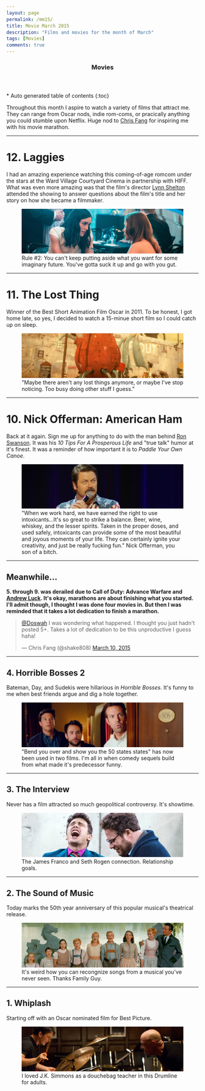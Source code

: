 ```yaml
---
layout: page
permalink: /mm15/
title: Movie March 2015
description: "Films and movies for the month of March"
tags: [Movies]
comments: true
---
```


<section id="table-of-contents" class="toc">
  <header>
    <h3>Movies</h3>
  </header>
<div id="drawer" markdown="1">
*  Auto generated table of contents
{:toc}
</div>
</section><!-- /#table-of-contents -->

Throughout this month I aspire to watch a variety of films that attract me. They can range from Oscar nods, indie rom-coms, or pracically anything you could stumble upon Netflix. Huge nod to [Chris Fang](http://www.twitter.com/shake808) for inspiring me with his movie marathon. 

---

# 12. Laggies

I had an amazing experience watching this coming-of-age romcom under the stars at the Ward Village Courtyard Cinema in partnership with HIFF. What was even more amazing was that the film's director [Lynn Shelton](http://twitter.com/lynnsheltonfilm) attended the showing to answer questions about the film's title and her story on how she became a filmmaker.

<figure>
<img src="/images/moviemarch2015/laggies.jpg">
<figcaption>Rule #2: You can't keep putting aside what you want for some imaginary future. You've gotta suck it up and go with you gut.</figcaption>
</figure>

---

# 11. The Lost Thing

Winner of the Best Short Animation Film Oscar in 2011. To be honest, I got home late, so yes, I decided to watch a 15-minue short film so I could catch up on sleep.

<figure>
<img src="/images/moviemarch2015/thelostthing.jpg">
<figcaption>"Maybe there aren't any lost things anymore, or maybe I've stop noticing. Too busy doing other stuff I guess."</figcaption>
</figure>

---

# 10. Nick Offerman: American Ham

Back at it again. Sign me up for anything to do with the man behind [Ron Swanson](https://www.youtube.com/watch?v=sy9FRli7ODg). It was his *10 Tips For A Prosperous Life* and "true talk" humor at it's finest. It was a reminder of how important it is to *Paddle Your Own Canoe*.

<figure>
<img src="/images/moviemarch2015/american-ham.jpg">
<figcaption>"When we work hard, we have earned the right to use intoxicants...It's so great to strike a balance. Beer, wine, whiskey, and the lesser spirits. Taken in the proper doses, and used safely, intoxicants can provide some of the most beautiful and joyous moments of your life. They can certainly ignite your creativity, and just be really fucking fun." Nick Offerman, you son of a bitch.
</figcaption>
</figure>


---

## Meanwhile...

**5. through 9. was derailed due to Call of Duty: Advance Warfare and [Andrew Luck](/chasing-luck/). It's okay, marathons are about finishing what you started. I'll admit though, I thought I was done four movies in. But then I was reminded that it takes a lot dedication to finish a marathon.**

<blockquote class="twitter-tweet" lang="en"><p><a href="https://twitter.com/Doswah">@Doswah</a> I was wondering what happened. I thought you just hadn&#39;t posted 5+. Takes a lot of dedication to be this unproductive I guess haha!</p>&mdash; Chris Fang (@shake808) <a href="https://twitter.com/shake808/status/575094226620297216">March 10, 2015</a></blockquote> <script async src="//platform.twitter.com/widgets.js" charset="utf-8"></script>

---

## 4. Horrible Bosses 2

Bateman, Day, and Sudekis were hillarious in *Horrible Bosses*. It's funny to me  when best friends argue and dig a hole together.

<figure>
<img src="/images/moviemarch2015/horriblebosses2.jpg">
<figcaption>"Bend you over and show you the 50 states states" has now been used in two films. I'm all in when comedy sequels build from what made it's predecessor funny.
</figcaption>
</figure>

---

## 3. The Interview

Never has a film attracted so much geopolitical controversy. It's showtime. 

<figure>
<img src="/images/moviemarch2015/theinterview.jpg">
<figcaption>The James Franco and Seth Rogen connection. Relationship goals. 
</figcaption>
</figure>

---

## 2. The Sound of Music

Today marks the 50th year anniversary of this popular musical's theatrical release.
 
<figure>
<img src="/images/moviemarch2015/soundofmusic.jpg">
<figcaption>It's weird how you can recongnize songs from a musical you've never seen. Thanks Family Guy.</figcaption>
</figure>

---

## 1. Whiplash

Starting off with an Oscar nominated film for Best Picture.
<figure>
<img src="/images/moviemarch2015/whiplash-1.jpg">
<figcaption>I loved J.K. Simmons as a douchebag teacher in this Drumline for adults. 
</figcaption>
</figure>
